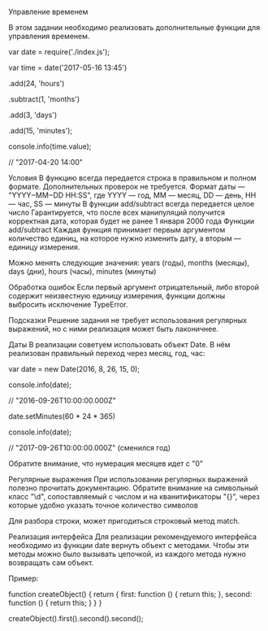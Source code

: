Управление временем

В этом задании необходимо реализовать дополнительные функции для управления временем.

var date = require('./index.js');

var time = date('2017-05-16 13:45')

.add(24, 'hours')

.subtract(1, 'months')

.add(3, 'days')

.add(15, 'minutes');

console.info(time.value);

// "2017-04-20 14:00"

Условия
В функцию всегда передается строка в правильном и полном формате. Дополнительных проверок не требуется.
Формат даты — "YYYY‒MM‒DD HH:SS", где YYYY — год, MM —  месяц, DD — день, HH — час, SS —  минуты
В функции add/subtract всегда передается целое число
Гарантируется, что после всех манипуляций получится корректная дата, которая будет не ранее 1 января 2000 года
Функции add/subtract
Каждая функция принимает первым аргументом количество единиц, на которое нужно изменить дату, а вторым — единицу измерения.

Можно менять следующие значения: years (годы), months (месяцы), days (дни), hours (часы), minutes (минуты)

Обработка ошибок
Если первый аргумент отрицательный, либо второй содержит неизвестную единицу измерения, функции должны выбросить исключение TypeError.

Подсказки
Решение задания не требует использования регулярных выражений, но с ними реализация может быть лаконичнее.

Даты
В реализации советуем использовать объект Date. В нём реализован правильный переход через месяц, год, час:

var date = new Date(2016, 8, 26, 15, 0);

console.info(date);

// "2016-09-26T10:00:00.000Z"

date.setMinutes(60 * 24 * 365)

console.info(date);

// "2017-09-26T10:00:00.000Z" (сменился год)

Обратите внимание, что нумерация месяцев идет с "0"

Регулярные выражения
При использовании регулярных выражений полезно прочитать документацию. Обратите внимание на символьный класc "\d", сопоставляемый с числом и на кванитификаторы "{}", через которые удобно указать точное количество символов

Для разбора строки, может пригодиться строковый метод match.

Реализация интерфейса
Для реализации рекомендуемого интерфейса необходимо из функции date вернуть объект с методами. Чтобы эти методы можно было вызывать цепочкой, из каждого метода нужно возвращать сам объект.

Пример:

function createObject() {
    return {
       first: function () {
           return this;
       },
       second: function () {
           return this;
       }
   }
}

createObject().first().second().second();

